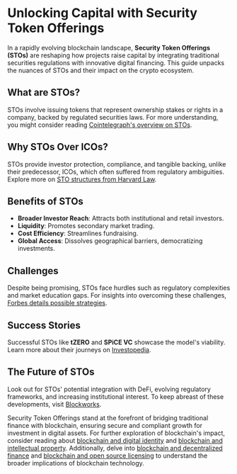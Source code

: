 # Unlocking Capital with Security Token Offerings

In a rapidly evolving blockchain landscape, **Security Token Offerings (STOs)** are reshaping how projects raise capital by integrating traditional securities regulations with innovative digital financing. This guide unpacks the nuances of STOs and their impact on the crypto ecosystem.

## What are STOs?

STOs involve issuing tokens that represent ownership stakes or rights in a company, backed by regulated securities laws. For more understanding, you might consider reading [Cointelegraph's overview on STOs](https://cointelegraph.com/).

## Why STOs Over ICOs?

STOs provide investor protection, compliance, and tangible backing, unlike their predecessor, ICOs, which often suffered from regulatory ambiguities. Explore more on [STO structures from Harvard Law](https://www.harvard.edu/).

## Benefits of STOs

- **Broader Investor Reach**: Attracts both institutional and retail investors.
- **Liquidity**: Promotes secondary market trading.
- **Cost Efficiency**: Streamlines fundraising.
- **Global Access**: Dissolves geographical barriers, democratizing investments.

## Challenges

Despite being promising, STOs face hurdles such as regulatory complexities and market education gaps. For insights into overcoming these challenges, [Forbes details possible strategies](https://www.forbes.com/).

## Success Stories

Successful STOs like **tZERO** and **SPiCE VC** showcase the model's viability. Learn more about their journeys on [Investopedia](https://www.investopedia.com/).

## The Future of STOs

Look out for STOs' potential integration with DeFi, evolving regulatory frameworks, and increasing institutional interest. To keep abreast of these developments, visit [Blockworks](https://blockworks.co/).

Security Token Offerings stand at the forefront of bridging traditional finance with blockchain, ensuring secure and compliant growth for investment in digital assets. For further exploration of blockchain's impact, consider reading about [blockchain and digital identity](https://www.license-token.com/wiki/blockchain-and-digital-identity) and [blockchain and intellectual property](https://www.license-token.com/wiki/blockchain-and-intellectual-property). Additionally, delve into [blockchain and decentralized finance](https://www.license-token.com/wiki/blockchain-and-decentralized-finance) and [blockchain and open source licensing](https://www.license-token.com/wiki/blockchain-and-open-source-licensing) to understand the broader implications of blockchain technology.
